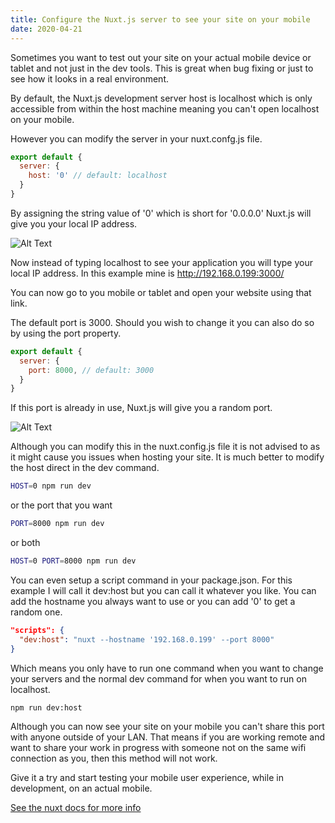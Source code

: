 ```yaml
---
title: Configure the Nuxt.js server to see your site on your mobile
date: 2020-04-21
---
```


Sometimes you want to test out your site on your actual mobile device or tablet and not just in the dev tools. This is great when bug fixing or just to see how it looks in a real environment.

By default, the Nuxt.js development server host is localhost which is only accessible from within the host machine meaning you can't open localhost on your mobile.

However you can modify the server in your nuxt.confg.js file. 
```javascript
export default {
  server: {
    host: '0' // default: localhost
  }
}
```
By assigning the string value of '0' which is short for '0.0.0.0' Nuxt.js will give you your local IP address.

![Alt Text](https://dev-to-uploads.s3.amazonaws.com/i/gve0ynnj783dtm5hbmw4.png)

Now instead of typing localhost to see your application you will type your local IP address. In this example mine is http://192.168.0.199:3000/

You can now go to you mobile or tablet and open your website using that link.

The default port is 3000. Should you wish to change it you can also do so by using the port property.
```javascript
export default {
  server: {
    port: 8000, // default: 3000
  }
}
```
If this port is already in use, Nuxt.js will give you a random port.

![Alt Text](https://dev-to-uploads.s3.amazonaws.com/i/46fajq67md7nvt9qaoyj.png)

Although you can modify this in the nuxt.config.js file it is not advised to as it might cause you issues when hosting your site. It is much better to modify the host direct in the dev command. 
```bash
HOST=0 npm run dev
```
or the port that you want
```bash
PORT=8000 npm run dev
```
or both
```bash
HOST=0 PORT=8000 npm run dev
```
You can even setup a script command in your package.json. For this example I will call it dev:host but you can call it whatever you like. You can add the hostname you always want to use or you can add '0' to get a random one. 
```json
"scripts": {
  "dev:host": "nuxt --hostname '192.168.0.199' --port 8000"
}
```
Which means you only have to run one command when you want to change your servers and the normal dev command for when you want to run on localhost. 

```bash
npm run dev:host
```

Although you can now see your site on your mobile you can't share this port with anyone outside of your LAN. That means if you are working remote and want to share your work in progress with someone not on the same wifi connection as you, then this method will not work.

Give it a try and start testing your mobile user experience, while in development, on an actual mobile. 

[See the nuxt docs for more info](https://nuxtjs.org/faq/host-port)

